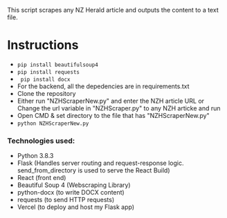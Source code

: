 This script scrapes any NZ Herald article and outputs the content to a text file. 

# Instructions
- ``` pip install beautifulsoup4  ```
- ``` pip install requests ```
- ``` pip install docx```
- For the backend, all the depedencies are in requirements.txt
- Clone the repository
- Either run "NZHScraperNew.py" and enter the NZH article URL
	or
  Change the url variable in "NZHScraper.py" to any NZH articke and run
- Open CMD & set directory to the file that has "NZHScraperNew.py"
- ```python NZHScraperNew.py```

### Technologies used:
- Python 3.8.3
- Flask (Handles server routing and request-response logic. send_from_directory is used to serve the React Build)
- React (front end)
- Beautiful Soup 4 (Webscraping Library)
- python-docx (to write DOCX content)
- requests (to send HTTP requests)
- Vercel (to deploy and host my Flask app)
